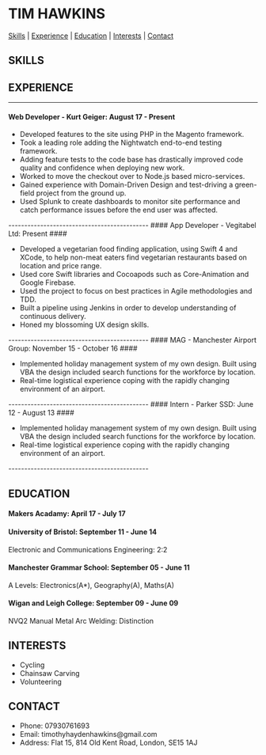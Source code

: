 # TIM HAWKINS #

[Skills](#skills) | [Experience](#experience) | [Education](#education) | [Interests](#interests) | [Contact](#contact)

## SKILLS ##

## EXPERIENCE ##
--------------------------------------------
#### Web Developer - Kurt Geiger: August 17 - Present ####
<ul>
  <li>Developed features to the site using PHP in the Magento framework.</li>
  <li>Took a leading role adding the Nightwatch end-to-end testing framework.</li>
  <li>Adding feature tests to the code base has drastically improved code quality and confidence when deploying new work.</li>
  <li>Worked to move the checkout over to Node.js based micro-services. </li>
  <li>Gained experience with Domain-Driven Design and test-driving a green-field project from the ground up.</li>
  <li>Used Splunk to create dashboards to monitor site performance and catch performance issues before the end user was affected.</li>
</ul>
--------------------------------------------
#### App Developer - Vegitabel Ltd: Present ####
<ul>
  <li>Developed a vegetarian food finding application, using Swift 4 and XCode, to help non-meat eaters find vegetarian restaurants based on location and price range.</li>
  <li>Used core Swift libraries and Cocoapods such as Core-Animation and Google Firebase.</li>
  <li>Used the project to focus on best practices in Agile methodologies and TDD.</li>
  <li>Built a pipeline using Jenkins in order to develop understanding of continuous delivery.</li>
  <li>Honed my blossoming UX design skills.</li>
</ul>
--------------------------------------------
#### MAG - Manchester Airport Group: November 15 - October 16 ####
<ul>
  <li>Implemented holiday management system of my own design. Built using VBA the design included search functions for the workforce by location.</li>
  <li>Real-time logistical experience coping with the rapidly changing environment of an airport.</li>
</ul>
--------------------------------------------
#### Intern - Parker SSD: June 12 - August 13 ####
<ul>
  <li>Implemented holiday management system of my own design. Built using VBA the design included search functions for the workforce by location.</li>
  <li>Real-time logistical experience coping with the rapidly changing environment of an airport.</li>
</ul>
--------------------------------------------

## EDUCATION ##

#### Makers Acadamy: April 17 - July 17 ####

#### University of Bristol: September 11 - June 14 ####
Electronic and Communications Engineering: 2:2

#### Manchester Grammar School: September 05 - June 11 ####
A Levels: Electronics(A*), Geography(A), Maths(A)

#### Wigan and Leigh College: September 09 - June 09 ####
NVQ2 Manual Metal Arc Welding: Distinction

## INTERESTS ##
<ul>
  <li>Cycling</li>
  <li>Chainsaw Carving</li>
  <li>Volunteering</li>
</ul>

## CONTACT ##
<ul>
  <li>Phone: 07930761693</li>
  <li>Email: timothyhaydenhawkins@gmail.com</li>
  <li>Address: Flat 15, 814 Old Kent Road, London, SE15 1AJ
</ul>
